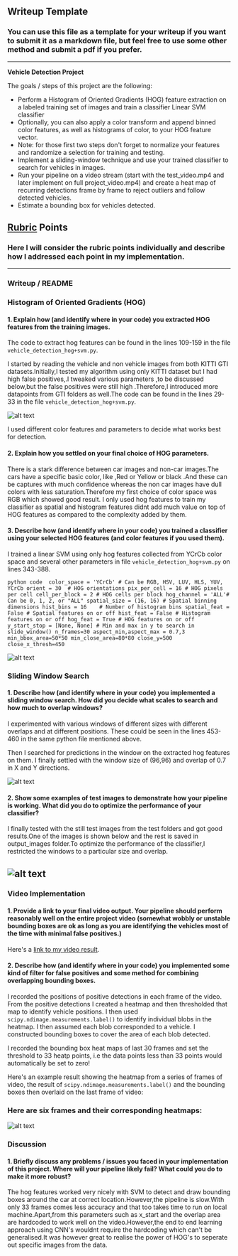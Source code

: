 ## Writeup Template
### You can use this file as a template for your writeup if you want to submit it as a markdown file, but feel free to use some other method and submit a pdf if you prefer.

---

**Vehicle Detection Project**

The goals / steps of this project are the following:

* Perform a Histogram of Oriented Gradients (HOG) feature extraction on a labeled training set of images and train a classifier Linear SVM classifier
* Optionally, you can also apply a color transform and append binned color features, as well as histograms of color, to your HOG feature vector. 
* Note: for those first two steps don't forget to normalize your features and randomize a selection for training and testing.
* Implement a sliding-window technique and use your trained classifier to search for vehicles in images.
* Run your pipeline on a video stream (start with the test_video.mp4 and later implement on full project_video.mp4) and create a heat map of recurring detections frame by frame to reject outliers and follow detected vehicles.
* Estimate a bounding box for vehicles detected.

[//]: # (Image References)
[image1]: ./output_images/car_notcar.png
[image2]: ./output_images/HOG_example.png
[image3]: ./output_images/bboxes.png
[image4]: ./output_images/labels_map.png
[image5]: ./output_images/output_bboxes.png
[image6]: ./output_images/test6.jpg
[video1]: ./result_videos/project_output.mp4

## [Rubric](https://review.udacity.com/#!/rubrics/513/view) Points
### Here I will consider the rubric points individually and describe how I addressed each point in my implementation.  

---
### Writeup / README


### Histogram of Oriented Gradients (HOG)

#### 1. Explain how (and identify where in your code) you extracted HOG features from the training images.

The code to extract hog features can be found in the lines 109-159 in the file `vehicle_detection_hog+svm.py`.

I started by reading the vehicle and non vehicle images from both KITTI GTI datasets.Initially,I tested my algorithm using only KITTI dataset but I had high false positives,.I tweaked various parameters ,to be discussed below,but the false positives were still high .Therefore,I introduced more datapoints from GTI folders as well.The code can be found in the lines 29-33 in the file `vehicle_detection_hog+svm.py`.

![alt text][image1]

I used different color features and parameters to decide what works best for detection.


#### 2. Explain how you settled on your final choice of HOG parameters.

There is a stark difference between car images and non-car images.The cars have a specific basic color, like ,Red or Yellow or black .And these can be captures with much confidence whereas the non car images have dull colors with less saturation.Therefore my first choice of color space was RGB which showed good result. I only used hog features to train my classifier as spatial and histogram features didnt add much value on top of HOG features as compared to the complexity added by them.

#### 3. Describe how (and identify where in your code) you trained a classifier using your selected HOG features (and color features if you used them).

I trained a linear SVM using only hog features collected from YCrCb color space and several other parameters in file `vehicle_detection_hog+svm.py` on lines 343-388.



`python code 
color_space = 'YCrCb' # Can be RGB, HSV, LUV, HLS, YUV, YCrCb
orient = 30  # HOG orientations
pix_per_cell = 16 # HOG pixels per cell
cell_per_block = 2 # HOG cells per block
hog_channel = 'ALL'# Can be 0, 1, 2, or "ALL"
spatial_size = (16, 16) # Spatial binning dimensions
hist_bins = 16    # Number of histogram bins
spatial_feat = False # Spatial features on or off
hist_feat = False # Histogram features on or off
hog_feat = True # HOG features on or off
y_start_stop = [None, None] # Min and max in y to search in slide_window()
n_frames=30
aspect_min,aspect_max = 0.7,3
min_bbox_area=50*50
min_close_area=80*80
close_y=500
close_x_thresh=450
`


![alt text][image2]


### Sliding Window Search

#### 1. Describe how (and identify where in your code) you implemented a sliding window search.  How did you decide what scales to search and how much to overlap windows?

I experimented with various windows of different sizes with different overlaps and at different positions. These could be seen in the lines 453-460 in the same python file mentioned above.

Then I searched for predictions in the window on the extracted hog features on them. I finally settled with the window size of (96,96) and overlap of 0.7 in X and Y directions.

![alt text][image3]

#### 2. Show some examples of test images to demonstrate how your pipeline is working.  What did you do to optimize the performance of your classifier?

I finally tested with the still test images from the test folders and got good results.One of the images is shown below and the rest is saved in output_images folder.To optimize the performance of the classifier,I restricted the windows to a particular size and overlap.

![alt text][image4]
---

### Video Implementation

#### 1. Provide a link to your final video output.  Your pipeline should perform reasonably well on the entire project video (somewhat wobbly or unstable bounding boxes are ok as long as you are identifying the vehicles most of the time with minimal false positives.)
Here's a [link to my video result](./result_videos/project_output.mp4).


#### 2. Describe how (and identify where in your code) you implemented some kind of filter for false positives and some method for combining overlapping bounding boxes.

I recorded the positions of positive detections in each frame of the video.  From the positive detections I created a heatmap and then thresholded that map to identify vehicle positions.  I then used `scipy.ndimage.measurements.label()` to identify individual blobs in the heatmap.  I then assumed each blob corresponded to a vehicle.  I constructed bounding boxes to cover the area of each blob detected. 

I recorded the bounding box heat maps of last 30 frames and set the threshold to 33 heatp points, i.e the data points less than 33 points would automatically be set to zero! 

Here's an example result showing the heatmap from a series of frames of video, the result of `scipy.ndimage.measurements.label()` and the bounding boxes then overlaid on the last frame of video:

### Here are six frames and their corresponding heatmaps:

![alt text][image6]


### Discussion

#### 1. Briefly discuss any problems / issues you faced in your implementation of this project.  Where will your pipeline likely fail?  What could you do to make it more robust?

The hog features worked very nicely with SVM to detect and draw bounding boxes around the car at correct location.However,the pipeline is slow.With only 33 frames comes less accuracy and that too takes time to run on local machine.Apart,from this parameters such as x_start and the overlap area are hardcoded to work well on the video.However,the end to end learning approach using CNN's wouldnt require the hardcoding which can't be generalised.It was however great to realise the power of HOG's to seperate out specific images from the data.
